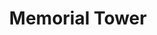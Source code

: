 ---
events:
- audio_id: sa-rwb-020
  building: Memorial Tower
  categories: memorial-tower
  description: Student Government organized a march to protest NC State's financial
    involvement in South Africa. The anti-apartheid march began outside the African
    American Cultural Center (later West Dunn Building) and ended at the Memorial
    Tower. Approximately 75 students participated in the march.
  event_decade: '1980'
  event_id: '50'
  excerpt: Student Government organized a march to protest NC State's financial involvement
    in South Africa. The anti-apartheid march began outside the African American Cultural
    Center (later West Dunn Building) and ended at the Memorial Tower. Approximately
    75 students participated in the march.
  image id (orig): '0004516'
  image_caption: Memorial Bell Tower
  image_id: '0004516'
  image_link: https://d.lib.ncsu.edu/collections/catalog/0004516
  redirect_from: /events/55/index.html
  start_date: 01/01/1987
  title: Anti-Apartheid March
  year: '1987'
- building: Memorial Tower
  categories: memorial-tower
  description: A group of NC State students joined with students from Shaw University
    to protest racial segregation policies in effect at the State Theater on Salisbury
    Street.
  event_decade: '1960'
  event_id: '96'
  excerpt: A group of NC State students joined with students from Shaw University
    to protest racial segregation policies in effect at the State Theater on Salisbury
    Street.
  iiif_crop: https://iiif.lib.ncsu.edu/iiif/technician-v47n76-1963-05-01_0001/135,2965,1862,2677/full/0/default.jpg
  image_type: Cropped IIIF Image
  start_date: 5/1/1963
  title: Protest over racial segregation
  year: '1963'
lat: '35.786098'
layout: post
leafleticon: /demostite/assets/leaflet/img/belltower.svg
lng: '-78.663498'
order: 2
permalink: places/memorial-tower/
place: memorial-tower
route:
  code: Ok
  routes:
  - distance: 228.709
    duration: 172.063
    geometry:
      coordinates:
      - - -78.66339
        - 35.786233
      - - -78.663332
        - 35.786289
      - - -78.663317
        - 35.78631
      - - -78.663301
        - 35.786336
      - - -78.663295
        - 35.78635
      - - -78.66388
        - 35.786532
      - - -78.663981
        - 35.786557
      - - -78.663961
        - 35.786603
      - - -78.663931
        - 35.786672
      - - -78.663917
        - 35.786705
      - - -78.66394
        - 35.786718
      - - -78.663949
        - 35.78673
      - - -78.663951
        - 35.786743
      - - -78.664029
        - 35.78677
      - - -78.664098
        - 35.786797
      - - -78.664088
        - 35.786836
      - - -78.664086
        - 35.786904
      - - -78.664086
        - 35.787211
      - - -78.664086
        - 35.787253
      - - -78.664214
        - 35.787274
      - - -78.664695
        - 35.787401
      type: LineString
    legs:
    - admins:
      - iso_3166_1: US
        iso_3166_1_alpha3: USA
      distance: 228.709
      duration: 172.063
      steps:
      - distance: 11
        driving_side: right
        duration: 7.746
        geometry:
          coordinates:
          - - -78.66339
            - 35.786233
          - - -78.663332
            - 35.786289
          - - -78.663317
            - 35.78631
          type: LineString
        intersections:
        - admin_index: 0
          bearings:
          - 40
          entry:
          - true
          geometry_index: 0
          is_urban: true
          location:
          - -78.66339
          - 35.786233
          mapbox_streets_v8:
            class: service
          out: 0
        maneuver:
          bearing_after: 40
          bearing_before: 0
          instruction: Walk northeast on the walkway.
          location:
          - -78.66339
          - 35.786233
          type: depart
        mode: walking
        name: ''
        weight: 7.747
      - distance: 3
        driving_side: right
        duration: 2.113
        geometry:
          coordinates:
          - - -78.663317
            - 35.78631
          - - -78.663301
            - 35.786336
          type: LineString
        intersections:
        - admin_index: 0
          bearings:
          - 27
          - 216
          entry:
          - true
          - false
          geometry_index: 2
          in: 1
          is_urban: true
          location:
          - -78.663317
          - 35.78631
          mapbox_streets_v8:
            class: service
          out: 0
          turn_weight: 30
        maneuver:
          bearing_after: 27
          bearing_before: 36
          instruction: Continue.
          location:
          - -78.663317
          - 35.78631
          modifier: straight
          type: new name
        mode: walking
        name: ''
        weight: 32.113
      - distance: 2
        driving_side: right
        duration: 1.408
        geometry:
          coordinates:
          - - -78.663301
            - 35.786336
          - - -78.663295
            - 35.78635
          type: LineString
        intersections:
        - admin_index: 0
          bearings:
          - 19
          - 207
          entry:
          - true
          - false
          geometry_index: 3
          in: 1
          is_urban: true
          location:
          - -78.663301
          - 35.786336
          mapbox_streets_v8:
            class: service
          out: 0
        maneuver:
          bearing_after: 19
          bearing_before: 27
          instruction: Continue on the walkway.
          location:
          - -78.663301
          - 35.786336
          modifier: straight
          type: new name
        mode: walking
        name: ''
        weight: 1.408
      - distance: 66
        driving_side: right
        duration: 46.479
        geometry:
          coordinates:
          - - -78.663295
            - 35.78635
          - - -78.66388
            - 35.786532
          - - -78.663981
            - 35.786557
          type: LineString
        intersections:
        - admin_index: 0
          bearings:
          - 199
          - 291
          entry:
          - false
          - true
          geometry_index: 4
          in: 0
          is_urban: true
          location:
          - -78.663295
          - 35.78635
          mapbox_streets_v8:
            class: service
          out: 1
        maneuver:
          bearing_after: 291
          bearing_before: 19
          instruction: Turn left onto the walkway.
          location:
          - -78.663295
          - 35.78635
          modifier: left
          type: turn
        mode: walking
        name: ''
        weight: 46.479
      - distance: 17
        driving_side: right
        duration: 21.972
        geometry:
          coordinates:
          - - -78.663981
            - 35.786557
          - - -78.663961
            - 35.786603
          - - -78.663931
            - 35.786672
          - - -78.663917
            - 35.786705
          type: LineString
        intersections:
        - admin_index: 0
          bearings:
          - 19
          - 108
          duration: 3.521
          entry:
          - true
          - false
          geometry_index: 6
          in: 1
          is_urban: true
          location:
          - -78.663981
          - 35.786557
          mapbox_streets_v8:
            class: service
          out: 0
          weight: 3.521
        - admin_index: 0
          bearings:
          - 19
          - 199
          duration: 10.634
          entry:
          - true
          - false
          geometry_index: 7
          in: 1
          is_urban: true
          location:
          - -78.663961
          - 35.786603
          mapbox_streets_v8:
            class: service
          out: 0
          turn_duration: 5
          turn_weight: 5
          weight: 10.634
        - admin_index: 0
          bearings:
          - 19
          - 199
          entry:
          - true
          - false
          geometry_index: 8
          in: 1
          is_urban: true
          location:
          - -78.663931
          - 35.786672
          mapbox_streets_v8:
            class: service
          out: 0
          turn_duration: 5
          turn_weight: 5
        maneuver:
          bearing_after: 19
          bearing_before: 288
          instruction: Turn right onto the walkway.
          location:
          - -78.663981
          - 35.786557
          modifier: right
          type: turn
        mode: walking
        name: ''
        weight: 21.972
      - distance: 21
        driving_side: right
        duration: 15.789
        geometry:
          coordinates:
          - - -78.663917
            - 35.786705
          - - -78.66394
            - 35.786718
          - - -78.663949
            - 35.78673
          - - -78.663951
            - 35.786743
          - - -78.664029
            - 35.78677
          - - -78.664098
            - 35.786797
          type: LineString
        intersections:
        - admin_index: 0
          bearings:
          - 199
          - 324
          duration: 4.225
          entry:
          - false
          - true
          geometry_index: 9
          in: 0
          is_urban: true
          location:
          - -78.663917
          - 35.786705
          mapbox_streets_v8:
            class: service
          out: 1
          weight: 4.225
        - admin_index: 0
          bearings:
          - 144
          - 293
          duration: 5.634
          entry:
          - false
          - true
          geometry_index: 12
          in: 0
          is_urban: true
          location:
          - -78.663951
          - 35.786743
          mapbox_streets_v8:
            class: service
          out: 1
          weight: 5.634
        - admin_index: 0
          bearings:
          - 113
          - 296
          entry:
          - false
          - true
          geometry_index: 13
          in: 0
          is_urban: true
          location:
          - -78.664029
          - 35.78677
          mapbox_streets_v8:
            class: service
          out: 1
          turn_duration: 1
          turn_weight: 1
        maneuver:
          bearing_after: 324
          bearing_before: 19
          instruction: Turn left onto the walkway.
          location:
          - -78.663917
          - 35.786705
          modifier: left
          type: turn
        mode: walking
        name: ''
        weight: 15.789
      - distance: 51
        driving_side: right
        duration: 35.915
        geometry:
          coordinates:
          - - -78.664098
            - 35.786797
          - - -78.664088
            - 35.786836
          - - -78.664086
            - 35.786904
          - - -78.664086
            - 35.787211
          - - -78.664086
            - 35.787253
          type: LineString
        intersections:
        - admin_index: 0
          bearings:
          - 4
          - 116
          duration: 32.394
          entry:
          - true
          - false
          geometry_index: 14
          in: 1
          is_urban: true
          location:
          - -78.664098
          - 35.786797
          mapbox_streets_v8:
            class: service
          out: 0
          weight: 32.394
        - admin_index: 0
          bearings:
          - 0
          - 180
          entry:
          - true
          - false
          geometry_index: 17
          in: 1
          is_urban: true
          location:
          - -78.664086
          - 35.787211
          mapbox_streets_v8:
            class: service
          out: 0
        maneuver:
          bearing_after: 4
          bearing_before: 296
          instruction: Turn right onto the walkway.
          location:
          - -78.664098
          - 35.786797
          modifier: right
          type: turn
        mode: walking
        name: ''
        weight: 35.916
      - distance: 57.709
        driving_side: right
        duration: 40.64
        geometry:
          coordinates:
          - - -78.664086
            - 35.787253
          - - -78.664214
            - 35.787274
          - - -78.664695
            - 35.787401
          type: LineString
        intersections:
        - admin_index: 0
          bearings:
          - 180
          - 281
          duration: 8.451
          entry:
          - false
          - true
          geometry_index: 18
          in: 0
          is_urban: true
          location:
          - -78.664086
          - 35.787253
          mapbox_streets_v8:
            class: service
          out: 1
          weight: 8.451
        - admin_index: 0
          bearings:
          - 101
          - 288
          entry:
          - false
          - true
          geometry_index: 19
          in: 0
          is_urban: true
          location:
          - -78.664214
          - 35.787274
          mapbox_streets_v8:
            class: service
          out: 1
        maneuver:
          bearing_after: 281
          bearing_before: 0
          instruction: Turn left.
          location:
          - -78.664086
          - 35.787253
          modifier: left
          type: turn
        mode: walking
        name: ''
        weight: 40.64
      - distance: 0
        driving_side: right
        duration: 0
        geometry:
          coordinates:
          - - -78.664695
            - 35.787401
          - - -78.664695
            - 35.787401
          type: LineString
        intersections:
        - admin_index: 0
          bearings:
          - 108
          entry:
          - true
          geometry_index: 20
          in: 0
          location:
          - -78.664695
          - 35.787401
        maneuver:
          bearing_after: 0
          bearing_before: 288
          instruction: Your destination is on the left.
          location:
          - -78.664695
          - 35.787401
          modifier: left
          type: arrive
        mode: walking
        name: ''
        weight: 0
      summary: ''
      weight: 202.063
    weight: 202.063
    weight_name: pedestrian
  uuid: mBxL6vuW-LLazYDnbTtWS--LGx6Ai9Fil03KH7u-4P9rXujmYikdWg==
  waypoints:
  - distance: 17.916
    location:
    - -78.66339
    - 35.786233
    name: ''
  - distance: 15.661
    location:
    - -78.664695
    - 35.787401
    name: ''
title: Memorial Tower

---